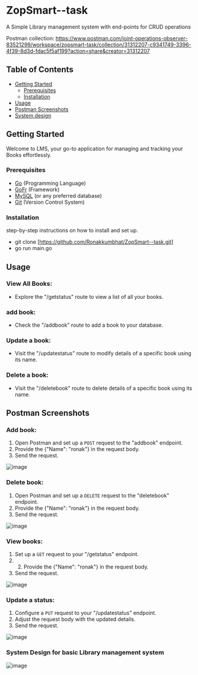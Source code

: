 # ZopSmart--task

A Simple Library management system with end-points for CRUD operations

Postman collection:
https://www.postman.com/joint-operations-observer-83521299/workspace/zopsmart-task/collection/31312207-c9341749-3396-4f39-8d3d-fdac5f5af199?action=share&creator=31312207

## Table of Contents

- [Getting Started](#getting-started)
  - [Prerequisites](#prerequisites)
  - [Installation](#installation)
- [Usage](#usage)
- [Postman Screenshots](#postman-screenshots)
-  [System design](#System-Design-for-basic-Library-management-system)

## Getting Started

Welcome to LMS, your go-to application for managing and tracking your Books effortlessly.


### Prerequisites

- [Go](https://golang.org/) (Programming Language)
- [GoFr](https://gofr.dev/) (Framework)
- [MySQL](https://www.mysql.com/) (or any preferred database)
- [Git](https://git-scm.com/) (Version Control System)


### Installation

step-by-step instructions on how to install and set up.

- git clone [https://github.com/Ronakkumbhat/ZopSmart--task.git]
- go run main.go 

## Usage

### View All Books:

- Explore the "/getstatus" route to view a list of all your books.

### add book:

- Check the "/addbook" route to add a book to your database.

### Update a book:

- Visit the "/updatestatus" route to modify details of a specific book using its name.

### Delete a book:

- Visit the "/deletebook" route to delete details of a specific book using its name.

## Postman Screenshots

### Add book:

1. Open Postman and set up a `POST` request to the "addbook" endpoint.
2. Provide the {"Name": "ronak"} in the request body.
3. Send the request.

  ![image](https://github.com/Ronakkumbhat/ZopSmart--task/assets/91602958/43fb5de4-186d-45d4-83b1-9911e4f11975)


### Delete book:

1. Open Postman and set up a `DELETE` request to the "deletebook" endpoint.
2. Provide the {"Name": "ronak"} in the request body.
3. Send the request.

  ![image](https://github.com/Ronakkumbhat/ZopSmart--task/assets/91602958/2e17287b-e33b-439e-a628-af64d6a42a05)

### View  books:

1. Set up a `GET` request to your "/getstatus" endpoint.
2. 2. Provide the {"Name": "ronak"} in the request body.
3. Send the request.

  ![image](https://github.com/Ronakkumbhat/ZopSmart--task/assets/91602958/23e71e05-1f91-4a8d-b7cc-848765893f79)


### Update a status:

1. Configure a `PUT` request to your "/updatestatus" endpoint.
2. Adjust the request body with the updated details.
3. Send the request.

  ![image](https://github.com/Ronakkumbhat/ZopSmart--task/assets/91602958/b5448a0c-5a0a-471c-a2b3-b9cb741c8438)

### System Design for basic Library management system
![image](https://github.com/Ronakkumbhat/ZopSmart--task/assets/91602958/0ca590f2-c41f-4314-96d4-d1415e3a62e6)


